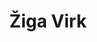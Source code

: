---
SICRIS: 15295
draft: false
fixName: žiga_virk
lab: Laboratorij za matematične metode v računalništvu in informatiki
labPos: Predstojnik laboratorija
location: null
mailInfo: ziga.virk@fri.uni-lj.si
officeHours: null
profName: doc. dr. Žiga Virk
profTitle: Docent
telephoneInfo: null
title: Žiga Virk
---